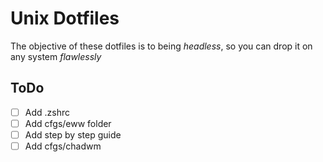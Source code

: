 # Unix Dotfiles

The objective of these dotfiles is to being _headless_, so you can drop it on any system _flawlessly_

## ToDo
- [ ] Add .zshrc
- [ ] Add cfgs/eww folder
- [ ] Add step by step guide
- [ ] Add cfgs/chadwm 

